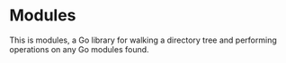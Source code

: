 # Modules

This is modules,
a Go library for walking a directory tree
and performing operations on any Go modules found.
